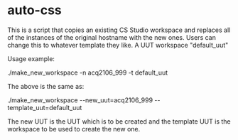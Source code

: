 # auto-css


This is a script that copies an existing CS Studio workspace and replaces all of
the instances of the original hostname with the new ones.
Users can change this to whatever template they like. A UUT workspace "default_uut"
 
Usage example:

./make_new_workspace -n acq2106_999 -t default_uut

The above is the same as:

./make_new_workspace --new_uut=acq2106_999 --template_uut=default_uut

The new UUT is the UUT which is to be created and the template UUT
is the workspace to be used to create the new one.

